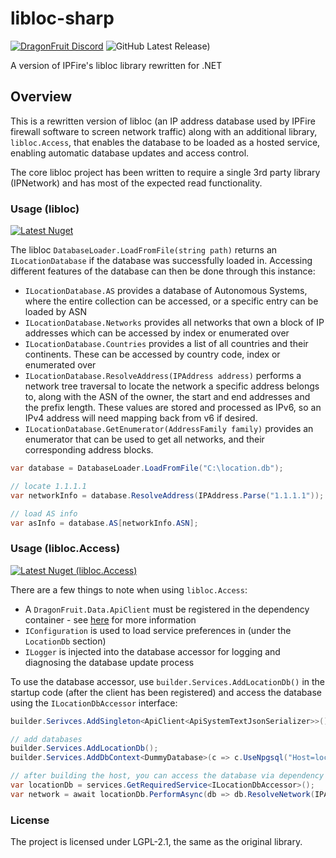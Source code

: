 # libloc-sharp
[![DragonFruit Discord](https://img.shields.io/discord/482528405292843018?label=Discord)](https://discord.gg/VA26u5Z)
![GitHub Latest Release)](https://img.shields.io/github/v/release/aspriddell/libloc-sharp?logo=github)

A version of IPFire's libloc library rewritten for .NET

## Overview
This is a rewritten version of libloc (an IP address database used by IPFire firewall software to screen network traffic)
along with an additional library, `libloc.Access`, that enables the database to be loaded as a hosted service, enabling automatic database updates and access control.

The core libloc project has been written to require a single 3rd party library (IPNetwork) and has most of the expected read functionality.

### Usage (libloc)
[![Latest Nuget](https://img.shields.io/nuget/v/libloc?label=libloc&logo=nuget)](https://nuget.org/packages/libloc)

The libloc `DatabaseLoader.LoadFromFile(string path)` returns an `ILocationDatabase` if the database was successfully loaded in. Accessing different features of the database can then be done through this instance:

- `ILocationDatabase.AS` provides a database of Autonomous Systems, where the entire collection can be accessed, or a specific entry can be loaded by ASN
- `ILocationDatabase.Networks` provides all networks that own a block of IP addresses which can be accessed by index or enumerated over
- `ILocationDatabase.Countries` provides a list of all countries and their continents. These can be accessed by country code, index or enumerated over
- `ILocationDatabase.ResolveAddress(IPAddress address)` performs a network tree traversal to locate the network a specific address belongs to, along with the ASN of the owner, the start and end addresses and the prefix length.
These values are stored and processed as IPv6, so an IPv4 address will need mapping back from v6 if desired.
- `ILocationDatabase.GetEnumerator(AddressFamily family)` provides an enumerator that can be used to get all networks, and their corresponding address blocks.

```csharp
var database = DatabaseLoader.LoadFromFile("C:\location.db");

// locate 1.1.1.1
var networkInfo = database.ResolveAddress(IPAddress.Parse("1.1.1.1"));

// load AS info
var asInfo = database.AS[networkInfo.ASN];
```

### Usage (libloc.Access)
[![Latest Nuget (libloc.Access)](https://img.shields.io/nuget/v/libloc.Access?label=libloc.Access&logo=nuget)](https://nuget.org/packages/libloc.Access)

There are a few things to note when using `libloc.Access`:

- A `DragonFruit.Data.ApiClient` must be registered in the dependency container - see [here](https://github.com/dragonfruitnetwork/dragonfruit-common/wiki/%5BApiClient%5D-Getting-Started) for more information
- `IConfiguration` is used to load service preferences in (under the `LocationDb` section)
- `ILogger` is injected into the database accessor for logging and diagnosing the database update process

To use the database accessor, use `builder.Services.AddLocationDb()` in the startup code (after the client has been registered) and access the database using the `ILocationDbAccessor` interface:

```csharp
builder.Serivces.AddSingleton<ApiClient<ApiSystemTextJsonSerializer>>();

// add databases
builder.Services.AddLocationDb();
builder.Services.AddDbContext<DummyDatabase>(c => c.UseNpgsql("Host=localhost"));

// after building the host, you can access the database via dependency injection
var locationDb = services.GetRequiredService<ILocationDbAccessor>();
var network = await locationDb.PerformAsync(db => db.ResolveNetwork(IPAddress.Parse("1.1.1.1")));
```

### License
The project is licensed under LGPL-2.1, the same as the original library.
